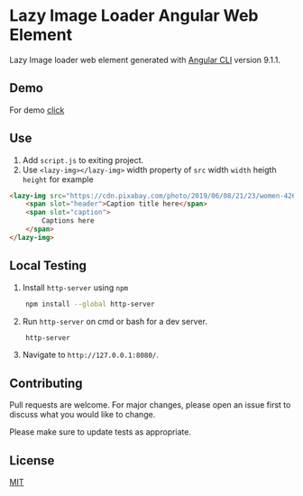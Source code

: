 # Lazy Image Loader Angular Web Element 

Lazy Image loader web element generated with [Angular CLI](https://github.com/angular/angular-cli) version 9.1.1.

## Demo

For demo [click](https://ijazulrehman.github.io/Lazy-Img/)

## Use 

1. Add `script.js` to exiting project.
2. Use `<lazy-img></lazy-img>` width property of `src` width `width` heigth `height` for example

```html
<lazy-img src="https://cdn.pixabay.com/photo/2019/06/08/21/23/women-4261014_960_720.jpg">
    <span slot="header">Caption title here</span>
    <span slot="caption">
        Captions here
    </span>
</lazy-img>
```

## Local Testing 

1. Install `http-server` using `npm`

```bash
    npm install --global http-server
```

2. Run `http-server` on cmd or bash for a dev server. 

```bash
    http-server
```

3. Navigate to `http://127.0.0.1:8080/`.

## Contributing
Pull requests are welcome. For major changes, please open an issue first to discuss what you would like to change.

Please make sure to update tests as appropriate.

## License
[MIT](https://choosealicense.com/licenses/mit/)


